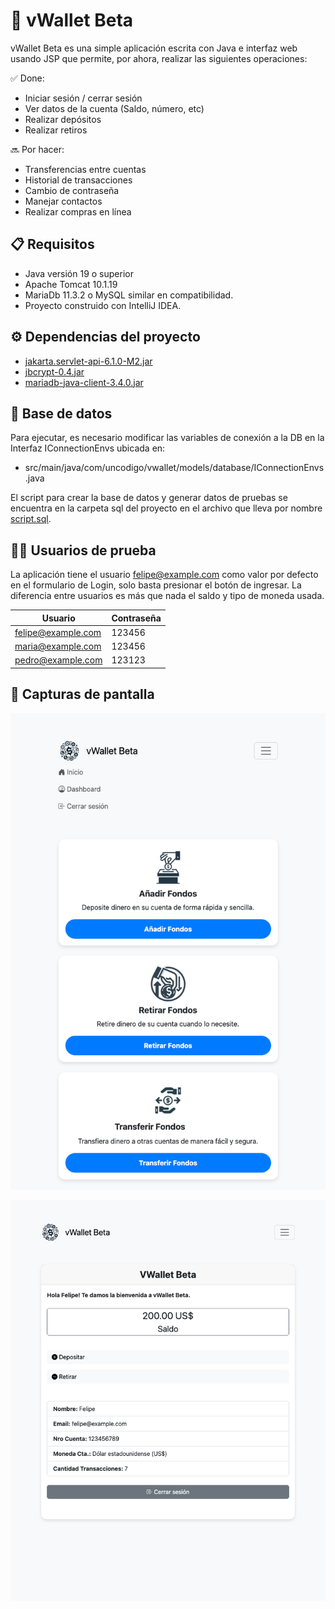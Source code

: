 # 💸 vWallet Beta
vWallet Beta es una simple aplicación escrita con Java e interfaz web usando JSP que permite, por ahora, realizar las siguientes operaciones:

✅ Done:
- Iniciar sesión / cerrar sesión
- Ver datos de la cuenta (Saldo, número, etc)
- Realizar depósitos
- Realizar retiros

🔜 Por hacer:
- Transferencias entre cuentas
- Historial de transacciones
- Cambio de contraseña
- Manejar contactos
- Realizar compras en línea

## 📋 Requisitos
- Java versión 19 o superior
- Apache Tomcat 10.1.19
- MariaDb 11.3.2 o MySQL similar en compatibilidad.
- Proyecto construido con IntelliJ IDEA.

## ⚙️ Dependencias del proyecto
- [jakarta.servlet-api-6.1.0-M2.jar](src/main/webapp/WEB-INF/lib/jakarta.servlet-api-6.1.0-M2.jar)
- [jbcrypt-0.4.jar](src/main/webapp/WEB-INF/lib/jbcrypt-0.4.jar)
- [mariadb-java-client-3.4.0.jar](src/main/webapp/WEB-INF/lib/mariadb-java-client-3.4.0.jar)

## 🚀 Base de datos
Para ejecutar, es necesario modificar las variables de conexión a la DB en la Interfaz IConnectionEnvs ubicada en:

- src/main/java/com/uncodigo/vwallet/models/database/IConnectionEnvs.java

El script para crear la base de datos y generar datos de pruebas se encuentra en la carpeta sql del proyecto en el archivo
que lleva por nombre [script.sql](sql/script.sql).

## 👨‍💻 Usuarios de prueba
La aplicación tiene el usuario felipe@example.com como valor por defecto en el formulario de Login, solo basta presionar el botón de ingresar.
La diferencia entre usuarios es más que nada el saldo y tipo de moneda usada.

| Usuario            | Contraseña |
|--------------------|------------|
| felipe@example.com | 123456     |
| maria@example.com  | 123456     |
| pedro@example.com  | 123123     |

## 📸 Capturas de pantalla

![Home](screenshots/home.png)

![Dashboard](screenshots/vwallet.png)